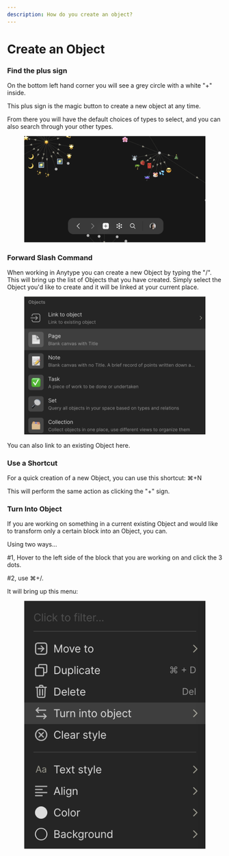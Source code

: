```yaml
---
description: How do you create an object?
---
```


# Create an Object



### Find the plus sign

On the bottom left hand corner you will see a grey circle with a white "+" inside.&#x20;

This plus sign is the magic button to create a new object at any time.&#x20;

From there you will have the default choices of types to select, and you can also search through your other types.

<figure><img src="../../.gitbook/assets/Object Create - Anytype.png" alt=""><figcaption></figcaption></figure>

### Forward Slash Command

When working in Anytype you can create a new Object by typing the "/". This will bring up the list of Objects that you have created. Simply select the Object you'd like to create and it will be linked at your current place.&#x20;

<figure><img src="../../.gitbook/assets/image (5).png" alt=""><figcaption></figcaption></figure>

You can also link to an existing Object here.&#x20;

### Use a Shortcut

For a quick creation of a new Object, you can use this shortcut: ⌘+N

This will perform the same action as clicking the "+" sign.&#x20;

### Turn Into Object

If you are working on something in a current existing Object and would like to transform only a certain block into an Object, you can.&#x20;

Using two ways...

\#1, Hover to the left side of the block that you are working on and click the 3 dots.&#x20;

\#2, use ⌘+/.

It will bring up this menu:&#x20;

<figure><img src="../../.gitbook/assets/image (25).png" alt=""><figcaption></figcaption></figure>

